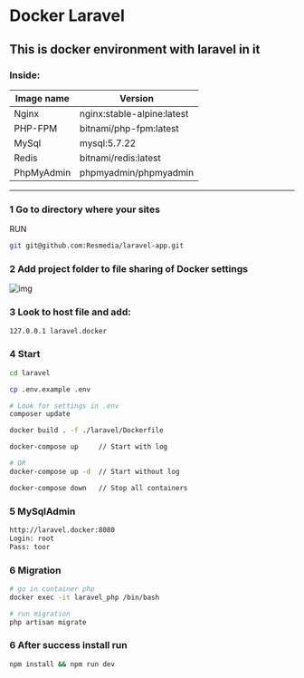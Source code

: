 # Docker Laravel 

## This is docker environment with laravel in it 

### Inside: 

Image name | Version
------------ | -------------
Nginx | nginx:stable-alpine:latest
PHP-FPM | bitnami/php-fpm:latest
MySql | mysql:5.7.22
Redis | bitnami/redis:latest
PhpMyAdmin | phpmyadmin/phpmyadmin

--------------------------------------------

### 1 Go to directory where your sites

RUN
```bash
git git@github.com:Resmedia/laravel-app.git
```

### 2 Add project folder to file sharing of Docker settings 

![img](https://image.prntscr.com/image/C5r_SEtQS5_XaMBe6tDtyQ.png)

### 3 Look to host file and add:

```bash
127.0.0.1 laravel.docker
```


### 4 Start

```bash
cd laravel

cp .env.example .env

# Look for settings in .env
composer update

docker build . -f ./laravel/Dockerfile 

docker-compose up     // Start with log

# OR
docker-compose up -d  // Start without log

docker-compose down   // Stop all containers
```

### 5 MySqlAdmin

```bash
http://laravel.docker:8080
Login: root
Pass: toor
```
### 6 Migration

```bash
# go in container php
docker exec -it laravel_php /bin/bash

# run migration
php artisan migrate
```

### 6 After success install run

```bash
npm install && npm run dev
```